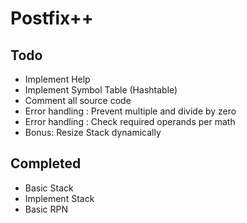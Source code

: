# Postfix++

## Todo 

* Implement Help
* Implement Symbol Table (Hashtable)
* Comment all source code
* Error handling : Prevent multiple and divide by zero 
* Error handling : Check required operands per math 
* Bonus: Resize Stack dynamically 

## Completed 

* Basic Stack
* Implement Stack
* Basic RPN
